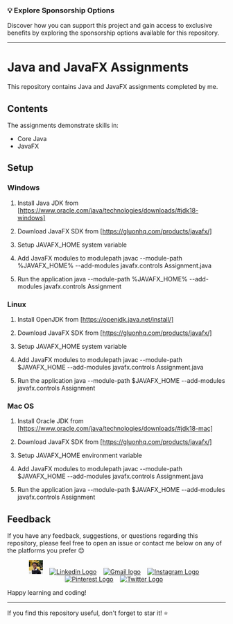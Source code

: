 
### 💡 Explore Sponsorship Options

Discover how you can support this project and gain access to exclusive benefits by exploring the sponsorship options available for this repository.


---
# Java and JavaFX Assignments 

This repository contains Java and JavaFX assignments completed by me. 


## Contents

The assignments demonstrate skills in:

- Core Java
- JavaFX


## Setup 

### Windows

1. Install Java JDK from [https://www.oracle.com/java/technologies/downloads/#jdk18-windows]
2. Download JavaFX SDK from [https://gluonhq.com/products/javafx/]
3. Setup JAVAFX_HOME system variable 
4. Add JavaFX modules to modulepath
javac --module-path %JAVAFX_HOME% --add-modules javafx.controls Assignment.java

5. Run the application
java --module-path %JAVAFX_HOME% --add-modules javafx.controls Assignment


### Linux

1. Install OpenJDK from [https://openjdk.java.net/install/]
2. Download JavaFX SDK from [https://gluonhq.com/products/javafx/] 
3. Setup JAVAFX_HOME system variable
4. Add JavaFX modules to modulepath
javac --module-path $JAVAFX_HOME --add-modules javafx.controls Assignment.java

5. Run the application
java --module-path $JAVAFX_HOME --add-modules javafx.controls Assignment


### Mac OS

1. Install Oracle JDK from [https://www.oracle.com/java/technologies/downloads/#jdk18-mac]
2. Download JavaFX SDK from [https://gluonhq.com/products/javafx/]
3. Setup JAVAFX_HOME environment variable
4. Add JavaFX modules to modulepath
javac --module-path $JAVAFX_HOME --add-modules javafx.controls Assignment.java

5. Run the application
java --module-path $JAVAFX_HOME --add-modules javafx.controls Assignment

## Feedback

If you have any feedback, suggestions, or questions regarding this repository, please feel free to open an issue or contact me below on any of the platforms you prefer 😊
<br/>
<p align="center">
  <a href="https://pulkitmathur.me/"><img src="https://github.com/Pulkit1822/Pulkit1822/blob/main/animated-icons/pic.jpeg" alt="portfolio" width="32"></a>&nbsp;&nbsp;&nbsp;
  <a href="https://www.linkedin.com/in/pulkitkmathur/"><img src="https://github.com/TheDudeThatCode/TheDudeThatCode/blob/master/Assets/Linkedin.svg" alt="Linkedin Logo" width="32"></a>&nbsp;&nbsp;&nbsp;
  <a href="mailto:pulkitmathur.me@gmail.com"><img src="https://github.com/TheDudeThatCode/TheDudeThatCode/blob/master/Assets/Gmail.svg" alt="Gmail logo" height="32"></a>&nbsp;&nbsp;&nbsp;
  <a href="https://www.instagram.com/pulkitkumarmathur/"><img src="https://github.com/TheDudeThatCode/TheDudeThatCode/blob/master/Assets/Instagram.svg" alt="Instagram Logo" width="32"></a>&nbsp;&nbsp;&nbsp;
  <a href="https://in.pinterest.com/pulkitkumarmathur/"><img src="https://upload.wikimedia.org/wikipedia/commons/0/08/Pinterest-logo.png?20160129083321" alt="Pinterest Logo" width="32"></a>&nbsp;&nbsp;&nbsp;
  <a href="https://twitter.com/pulkitkmathur"><img src="https://upload.wikimedia.org/wikipedia/commons/5/57/X_logo_2023_%28white%29.png" alt="Twitter Logo" width="32"></a>&nbsp;&nbsp;&nbsp;
</p>


Happy learning and coding!

---

If you find this repository useful, don't forget to star it! ⭐️

